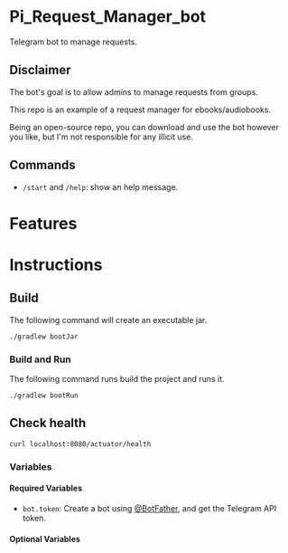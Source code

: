 # Pi_Request_Manager_bot

Telegram bot to manage requests.

## Disclaimer

The bot's goal is to allow admins to manage requests from groups.

This repo is an example of a request manager for ebooks/audiobooks.

Being an open-source repo, you can download and use the bot however you like, but I'm not responsible for any illicit use.

## Commands

- `/start` and `/help`: show an help message.

# Features

# Instructions

## Build

The following command will create an executable jar.

```
./gradlew bootJar
```

### Build and Run

The following command runs build the project and runs it.

```
./gradlew bootRun
```

## Check health

```
curl localhost:8080/actuator/health
```

### Variables

#### Required Variables

- `bot.token`: Create a bot using [@BotFather](https://telegram.dog/BotFather), and get the Telegram API token.

#### Optional Variables
